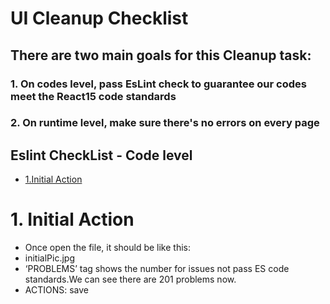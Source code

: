 # UI Cleanup Checklist

## There are two main goals for this Cleanup task:
### 1. On codes level, pass EsLint check to guarantee our codes meet the React15 code standards
### 2. On runtime level, make sure there's no errors on every page
<!-- TOC -->
## Eslint CheckList - Code level
* [1.Initial Action](#1)
<!-- /TOC -->

# 1. Initial Action
* Once open the file, it should be like this: 
* initialPic.jpg
* ‘PROBLEMS’ tag shows the number for issues not pass ES code standards.We can see there are 201 problems now.
* ACTIONS: save 

